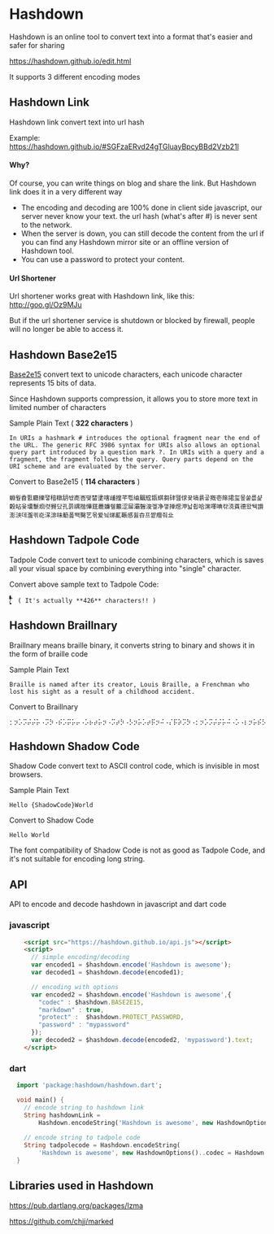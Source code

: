 # Hashdown

Hashdown is an online tool to convert text into a format that's easier and safer for sharing

https://hashdown.github.io/edit.html

It supports 3 different encoding modes

## Hashdown Link

Hashdown link convert text into url hash

Example:  
https://hashdown.github.io/#SGFzaERvd24gTGluayBpcyBBd2Vzb21l

#### Why?

Of course, you can write things on blog and share the link. But Hashdown link does it in a very different way

* The encoding and decoding are 100% done in client side javascript, our server never know your text. the url hash (what's after #) is never sent to the network.
* When the server is down, you can still decode the content from the url if you can find any Hashdown mirror site or an offline version of Hashdown tool. 
* You can use a password to protect your content.

#### Url Shortener
Url shortener works great with Hashdown link, like this: http://goo.gl/Oz9MJu

But if the url shortener service is shutdown or blocked by firewall, people will no longer be able to access it.

## Hashdown Base2e15

[Base2e15](https://github.com/rinick/base2e15) convert text to unicode characters, each unicode character represents 15 bits of data. 

Since Hashdown supports compression, it allows you to store more text in limited number of characters

Sample Plain Text ( **322 characters** )
```
In URIs a hashmark # introduces the optional fragment near the end of the URL. The generic RFC 3986 syntax for URIs also allows an optional query part introduced by a question mark ?. In URIs with a query and a fragment, the fragment follows the query. Query parts depend on the URI scheme and are evaluated by the server.
```
Convert to Base2e15 ( **114 characters** )
```
蜵웦孴쮨廳擽땧䅧橔䑚쌳唜峇땢榃堻嗐歱揘芊쁷䌷䬕䆪㽍蜞芻䂜뗊俅뀾塙륡곻摡壱䉌捃玺뫂쑽릆샱糓䀡윷㚂䰒㾎렷䝿닸孔쯝禑揩㦊莛蔍嬚쥎䕾涩屇灞䣽浚껲净꼏掸煜㳌낣췹哈潶㘁唺캮㳳萯德왔뒉䜠澎㴺데瀊킊炛㴕渄味䈥폺뙉臋艺몪爱닄焍薍䩨感휧夻프쨭㿊줘㐀
```

## Hashdown Tadpole Code
Tadpole Code convert text to unicode combining characters, which is saves all your visual space by combining everything into "single" character.

Convert above sample text to Tadpole Code:
```
/ًًًًًًًًًًًًًًًًًًًًًًًٌٌٌٌٌٌٌٌٌٌٌٌٌٌٌٌٌٌٌٌٌٌٌٌٌٌٌٌٌٌٍٍٍٍٍٍٍٍٍٍٍٍٍٍٍٍٍٍٍٍٍٍٍٍٍٍٍٍٍٍٍٍٍٍٍٍََََََََََََََََََََََََََََُُُُُُُُُُُُُُُُُُُُُُُُُُُُِِِِِِِِِِِِِِِِِِِِِِِِِِّّّّّّّّّّّّّّّّّّّّّّّّّّّّْْْْْْْْْْْْْْْْْْْْْْْْْْْْٰٰٰٰٰٰٰٰٰٰٰٰٰٰٰٰٰٰٰٰٰٰٕٕٜ۪ٕ۪۪ٕ۪ٕ۪۪۪ٜٕٜٜٕ۪۪۪۪۪ٕٕ۪۪ٕٕٕ۪۪۪ٕ۪ٜٜٕ۪ٜٕٕ۪ٕ۪۪۪۪ٕ۪ٜٕٕٕٜ۪ٜٕٕ۪ٕٕ۪۪ٜ۪ٜٜ۪۪ٜٜٜٜٜ۪ٕٜٕٜۤٓٔٔۤٔۤٓ۠ٔٔٓٔ۠ۤ۠ۤۤۤ۠۠۠ۤ۠ٓ۠ۤٓۤ۠ۤۤ۠ۤٔۤۤ۠ۤۤ۠ٓٓۤ۠ٓۤ۠ٔۤٓٓٓ۠۠۠ۤٔ۠۠ٓٔٔٓٓ۠ٓ۠ۤٓٔٔ۠ۤٓ۠ٓٓۤۤٔۤ۠ۤٓٓ۠ۤ۠ٔ۠ٓۤۤٓﾞ ( It's actually **426** characters!! )
```

## Hashdown Braillnary

Braillnary means braille binary, it converts string to binary and shows it in the form of braille code

Sample Plain Text
```
Braille is named after its creator, Louis Braille, a Frenchman who lost his sight as a result of a childhood accident.
```
Convert to Braillnary
```
⡂⡲⡡⡩⡬⡬⡥⠠⡩⡳⠠⡮⡡⡭⡥⡤⠠⡡⡦⡴⡥⡲⠠⡩⡴⡳⠠⡣⡲⡥⡡⡴⡯⡲⠬⠠⡌⡯⡵⡩⡳⠠⡂⡲⡡⡩⡬⡬⡥⠬⠠⡡⠠⡆⡲⡥⡮⡣⡨⡭⡡⡮⠠⡷⡨⡯⠠⡬⡯⡳⡴⠠⡨⡩⡳⠠⡳⡩⡧⡨⡴⠠⡡⡳⠠⡡⠠⡲⡥⡳⡵⡬⡴⠠⡯⡦⠠⡡⠠⡣⡨⡩⡬⡤⡨⡯⡯⡤⠠⡡⡣⡣⡩⡤⡥⡮⡴⠮⣀
```

## Hashdown Shadow Code
Shadow Code convert text to ASCII control code, which is invisible in most browsers.

Sample Plain Text
```
Hello {ShadowCode}World
```
Convert to Shadow Code
```
Hello ‍⁫⁭⁭⁫‌⁫‌⁪‌​⁭⁮⁬⁭⁮‍​⁭⁭⁮⁬⁫⁫⁪‌‍World
```
The font compatibility of Shadow Code is not as good as Tadpole Code, and it's not suitable for encoding long string.

## API

API to encode and decode hashdown in javascript and dart code

### javascript

```html
    <script src="https://hashdown.github.io/api.js"></script>
    <script>
      // simple encoding/decoding
      var encoded1 = $hashdown.encode('Hashdown is awesome');
      var decoded1 = $hashdown.decode(encoded1);

      // encoding with options
      var encoded2 = $hashdown.encode('Hashdown is awesome',{
        "codec" : $hashdown.BASE2E15,
        "markdown" : true,
        "protect" :  $hashdown.PROTECT_PASSWORD,
        "password" : "mypassword"
      });
      var decoded2 = $hashdown.decode(encoded2, 'mypassword').text;
    </script>
```

### dart

```dart
  import 'package:hashdown/hashdown.dart';

  void main() {
    // encode string to hashdown link
    String hashdownLink =
        Hashdown.encodeString('Hashdown is awesome', new HashdownOptions());
    
    // encode string to tadpole code
    String tadpolecode = Hashdown.encodeString(
        'Hashdown is awesome', new HashdownOptions()..codec = Hashdown.TADPOLE);
  }
```

## Libraries used in Hashdown

https://pub.dartlang.org/packages/lzma

https://github.com/chjj/marked

